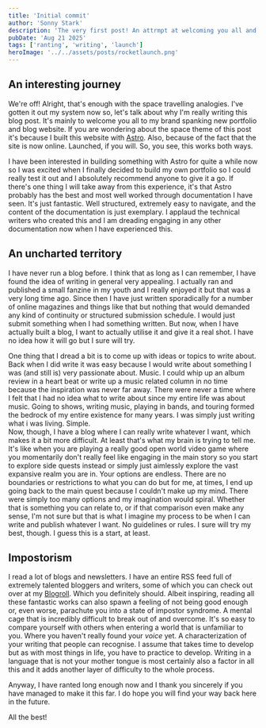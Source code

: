 ```yaml
---
title: 'Initial commit'
author: 'Sonny Stark'
description: 'The very first post! An attrmpt at welcoming you all and a first glimpse into my brain and its rants. The anxiety of writing and the pressure of living up to your own high standards.'
pubDate: 'Aug 21 2025'
tags: ['ranting', 'writing', 'launch']
heroImage: '../../assets/posts/rocketlaunch.png'
---
```


## An interesting journey

We're off! Alright, that's enough with the space travelling analogies. I've gotten it out my system now so, let's talk about why I'm really writing this blog post. It's mainly to welcome you all to my brand spanking new portfolio and blog website. If you are wondering about the space theme of this post it's because I built this website with [Astro](https://astro.build/). Also, because of the fact that the site is now online. Launched, if you will. So, you see, this works both ways.

I have been interested in building something with Astro for quite a while now so I was excited when I finally decided to build my own portfolio so I could really test it out and I absolutely recommend anyone to give it a go. If there's one thing I will take away from this experience, it's that Astro probably has the best and most well worked through documentation I have seen. It's just fantastic. Well structured, extremely easy to navigate, and the content of the documentation is just exemplary. I applaud the technical writers who created this and I am dreading engaging in any other documentation now when I have experienced this.

## An uncharted territory

I have never run a blog before. I think that as long as I can remember, I have found the idea of writing in general very appealing. I actually ran and published a small fanzine in my youth and I really enjoyed it but that was a very long time ago. Since then I have just written sporadically for a number of online magazines and things like that but nothing that would demanded any kind of continuity or structured submission schedule. I would just submit something when I had something written. But now, when I have actually built a blog, I want to actually utilise it and give it a real shot. I have no idea how it will go but I sure will try.

One thing that I dread a bit is to come up with ideas or topics to write about. Back when I did write it was easy because I would write about something I was (and still is) very passionate about. Music. I could whip up an album review in a heart beat or write up a music related column in no time because the inspiration was never far away. There were never a time where I felt that I had no idea what to write about since my entire life was about music. Going to shows, writing music, playing in bands, and touring formed the bedrock of my entire existence for many years. I was simply just writing what i was living. Simple.  
Now, though, I have a blog where I can really write whatever I want, which makes it a bit more difficult. At least that's what my brain is trying to tell me. It's like when you are playing a really good open world video game where you momentarily don't really feel like engaging in the main story so you start to explore side quests instead or simply just aimlessly explore the vast expansive realm you are in. Your options are endless. There are no boundaries or restrictions to what you can do but for me, at times, I end up going back to the main quest because I couldn't make up my mind. There were simply too many options and my imagination would spiral. Whether that is something you can relate to, or if that comparison even make any sense, I'm not sure but that is what I imagine my process to be when I can write and publish whatever I want. No guidelines or rules. I sure will try my best, though. I guess this is a start, at least.

## Impostorism

I read a lot of blogs and newsletters. I have an entire RSS feed full of extremely talented bloggers and writers, some of which you can check out over at my [Blogroll](/blogroll). Which you definitely should. Albeit inspiring, reading all these fantastic works can also spawn a feeling of not being good enough or, even worse, parachute you into a state of impostor syndrome. A mental cage that is incredibly difficult to break out of and overcome. It's so easy to compare yourself with others when entering a world that is unfamiliar to you. Where you haven't really found your _voice_ yet. A characterization of your writing that people can recognise. I assume that takes time to develop but as with most things in life, you have to practice to develop. Writing in a language that is not your mother tongue is most certainly also a factor in all this and it adds another layer of difficulty to the whole process.

Anyway, I have ranted long enough now and I thank you sincerely if you have managed to make it this far. I do hope you will find your way back here in the future.

All the best!
